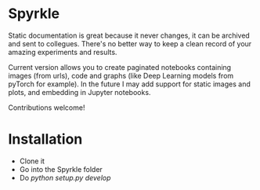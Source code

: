 # Spyrkle
Static documentation is great because it never changes, it can be archived and sent to collegues.
There's no better way to keep a clean record of your amazing experiments and results.

Current version allows you to create paginated notebooks containing images (from urls), code and graphs (like Deep Learning models from pyTorch for example). In the future I may add support for static images and plots, and embedding in Jupyter notebooks.

Contributions welcome!

# Installation

* Clone it
* Go into the Spyrkle folder
* Do *python setup.py develop*
